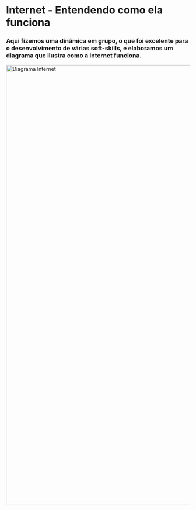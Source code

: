 # Internet - Entendendo como ela funciona

### Aqui fizemos uma dinâmica em grupo, o que foi excelente para o desenvolvimento de várias soft-skills, e elaboramos um diagrama que ilustra como a internet funciona.

<img width="1200" alt="Diagrama Internet" src="https://user-images.githubusercontent.com/99083242/184149586-86ce9678-4368-4d42-8191-358cd22924a9.png">
